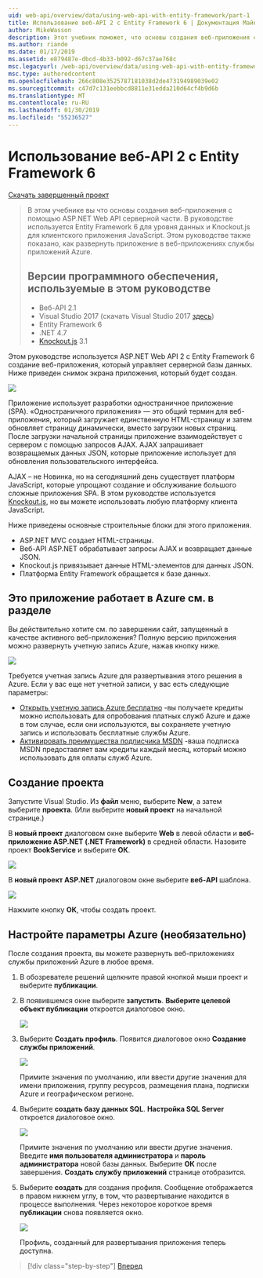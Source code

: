 ```yaml
---
uid: web-api/overview/data/using-web-api-with-entity-framework/part-1
title: Использование веб-API 2 с Entity Framework 6 | Документация Майкрософт
author: MikeWasson
description: Этот учебник поможет, что основы создания веб-приложения с помощью ASP.NET Web API серверной части. В этом руководстве используется Entity Framework 6 для макета данных...
ms.author: riande
ms.date: 01/17/2019
ms.assetid: e879487e-dbcd-4b33-b092-d67c37ae768c
msc.legacyurl: /web-api/overview/data/using-web-api-with-entity-framework/part-1
msc.type: authoredcontent
ms.openlocfilehash: 266c808e3525787181038d2de473194989039e02
ms.sourcegitcommit: c47d7c131eebbcd8811e31edda210d64cf4b9d6b
ms.translationtype: MT
ms.contentlocale: ru-RU
ms.lasthandoff: 01/30/2019
ms.locfileid: "55236527"
---
```

<a name="using-web-api-2-with-entity-framework-6"></a>Использование веб-API 2 с Entity Framework 6
====================

[Скачать завершенный проект](https://github.com/MikeWasson/BookService)

> В этом учебнике вы что основы создания веб-приложения с помощью ASP.NET Web API серверной части. В руководстве используется Entity Framework 6 для уровня данных и Knockout.js для клиентского приложения JavaScript. Этом руководстве также показано, как развернуть приложение в веб-приложениях службы приложений Azure.
>
> ## <a name="software-versions-used-in-the-tutorial"></a>Версии программного обеспечения, используемые в этом руководстве
>
> - Веб-API 2.1
> - Visual Studio 2017 (скачать Visual Studio 2017 [здесь](https://visualstudio.microsoft.com/downloads/?utm_medium=microsoft&utm_source=docs.microsoft.com&utm_campaign=button+cta&utm_content=download+vs2017))
> - Entity Framework 6
> - .NET 4.7
> - [Knockout.js](http://knockoutjs.com/) 3.1

Этом руководстве используется ASP.NET Web API 2 с Entity Framework 6 создание веб-приложения, который управляет серверной базы данных. Ниже приведен снимок экрана приложения, который будет создан.

[![](part-1/_static/image2.png)](part-1/_static/image1.png)

Приложение использует разработки одностраничное приложение (SPA). «Одностраничного приложения» — это общий термин для веб-приложения, который загружает единственную HTML-страницу и затем обновляет страницу динамически, вместо загрузки новых страниц. После загрузки начальной страницы приложение взаимодействует с сервером с помощью запросов AJAX. AJAX запрашивает возвращаемых данных JSON, которые приложение использует для обновления пользовательского интерфейса.

AJAX – не Новинка, но на сегодняшний день существует платформ JavaScript, которые упрощают создание и обслуживание большого сложные приложения SPA. В этом руководстве используется [Knockout.js](http://knockoutjs.com/), но вы можете использовать любую платформу клиента JavaScript.

Ниже приведены основные строительные блоки для этого приложения.

- ASP.NET MVC создает HTML-страницы.
- Веб-API ASP.NET обрабатывает запросы AJAX и возвращает данные JSON.
- Knockout.js привязывает данные HTML-элементов для данных JSON.
- Платформа Entity Framework обращается к базе данных.

## <a name="see-this-app-running-on-azure"></a>Это приложение работает в Azure см. в разделе

Вы действительно хотите см. по завершении сайт, запущенный в качестве активного веб-приложения? Полную версию приложения можно развернуть учетную запись Azure, нажав кнопку ниже.

[![](http://azuredeploy.net/deploybutton.png)](https://azuredeploy.net/?WT.mc_id=deploy_azure_aspnet&repository=https://github.com/tfitzmac/BookService)

Требуется учетная запись Azure для развертывания этого решения в Azure. Если у вас еще нет учетной записи, у вас есть следующие параметры:

- [Открыть учетную запись Azure бесплатно](https://azure.microsoft.com/pricing/free-trial/?WT.mc_id=A443DD604) -вы получаете кредиты можно использовать для опробования платных служб Azure и даже в том случае, если они используются, вы сохраняете учетную запись и использовать бесплатные службы Azure.
- [Активировать преимущества подписчика MSDN](https://azure.microsoft.com/pricing/member-offers/msdn-benefits-details/?WT.mc_id=A443DD604) -ваша подписка MSDN предоставляет вам кредиты каждый месяц, который можно использовать для оплаты служб Azure.

## <a name="create-the-project"></a>Создание проекта

Запустите Visual Studio. Из **файл** меню, выберите **New**, а затем выберите **проекта**. (Или выберите **новый проект** на начальной странице.)

В **новый проект** диалоговом окне выберите **Web** в левой области и **веб-приложение ASP.NET (.NET Framework)** в средней области. Назовите проект **BookService** и выберите **ОК**.

[![](part-1/_static/image11.png)](part-1/_static/image11.png)

В **новый проект ASP.NET** диалоговом окне выберите **веб-API** шаблона.

[![](part-1/_static/image12.png)](part-1/_static/image12.png)


Нажмите кнопку **ОК**, чтобы создать проект.

## <a name="configure-azure-settings-optional"></a>Настройте параметры Azure (необязательно)

После создания проекта, вы можете развернуть веб-приложениях службы приложений Azure в любое время. 

1. В обозревателе решений щелкните правой кнопкой мыши проект и выберите **публикации**.

2. В появившемся окне выберите **запустить**. **Выберите целевой объект публикации** откроется диалоговое окно.

   [![](part-1/_static/image14.png)](part-1/_static/image14.png)

3. Выберите **Создать профиль**. Появится диалоговое окно **Создание службы приложений**.

   [![](part-1/_static/image15.png)](part-1/_static/image15.png)

   Примите значения по умолчанию, или ввести другие значения для имени приложения, группу ресурсов, размещения плана, подписки Azure и географическом регионе. 

4. Выберите **создать базу данных SQL**. **Настройка SQL Server** откроется диалоговое окно. 

   [![](part-1/_static/image16.png)](part-1/_static/image16.png)

   Примите значения по умолчанию или ввести другие значения. Введите **имя пользователя администратора** и **пароль администратора** новой базы данных. Выберите **ОК** после завершения. **Создать службу приложений** странице отобразится.

5. Выберите **создать** для создания профиля. Сообщение отображается в правом нижнем углу, в том, что развертывание находится в процессе выполнения. Через некоторое короткое время **публикации** снова появляется окно.

    [![](part-1/_static/image17.png)](part-1/_static/image17.png)
   
    Профиль, созданный для развертывания приложения теперь доступна. 


> [!div class="step-by-step"]
> [Вперед](part-2.md)
